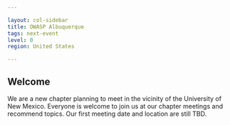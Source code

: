 ```yaml
---

layout: col-sidebar
title: OWASP Albuquerque
tags: next-event
level: 0
region: United States

---
```

<!-- editing instructions at https://owasp.org/migration/ -->

## Welcome
We are a new chapter planning to meet in the vicinity of the University of New Mexico. Everyone is welcome to join us at our chapter meetings and recommend topics. Our first meeting date and location are still TBD.

